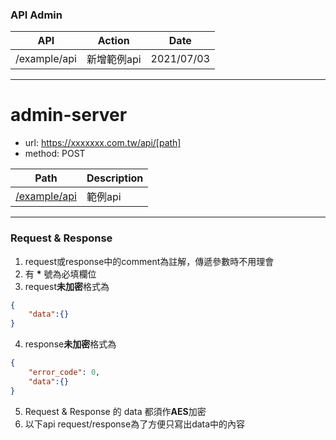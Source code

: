 ### API Admin

| API                              | Action                                | Date       |
| -------------------------------- | ------------------------------------- | ---------- |
| /example/api                     | 新增範例api                                | 2021/07/03 |

***

# admin-server
* url: https://xxxxxxx.com.tw/api/[path]
* method: POST

| Path                                                 | Description              |
| ---------------------------------------------------- | ------------------------ |
| [/example/api](#exampleApi)                          | 範例api                   |

***

### Request & Response
1. request或response中的comment為註解，傳遞參數時不用理會
2. 有 **\*** 號為必填欄位
3. request**未加密**格式為
```json
{
    "data":{}
}
```
4. response**未加密**格式為
```json
{
    "error_code": 0,
    "data":{}
}
```
5. Request & Response 的 data 都須作**AES**加密
6. 以下api request/response為了方便只寫出data中的內容